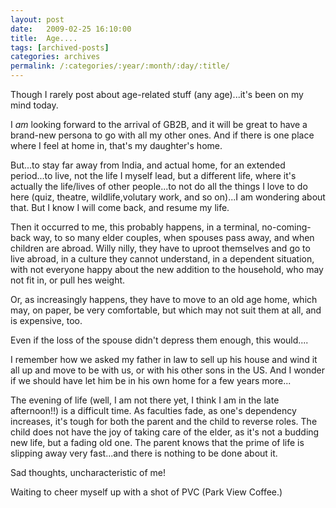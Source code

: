 ```yaml
---
layout: post
date:	2009-02-25 16:10:00
title:  Age....
tags: [archived-posts]
categories: archives
permalink: /:categories/:year/:month/:day/:title/
---
```

Though I rarely post about age-related stuff (any age)...it's been on my mind today.

I *am* looking forward to the arrival of GB2B, and it will be great to have a brand-new persona to go with all my other ones. And if there is one place where I feel at home in, that's my daughter's home.

But...to stay far away from India, and actual home, for an extended period...to live, not the life I myself lead, but a different life, where it's actually the life/lives of other people...to not do all the things I love to do here (quiz, theatre, wildlife,volutary work, and so on)...I am wondering about that. But I know I will come back, and resume my life.

Then it occurred to me, this probably happens, in a terminal, no-coming-back way, to so many elder couples, when spouses pass away, and when children are abroad. Willy nilly, they have to uproot themselves and go to live abroad, in a culture they cannot understand, in a dependent situation, with not everyone happy about the new addition to the household, who may not fit in, or pull hes weight.

Or, as increasingly happens, they have to move to an old age home, which may, on paper, be very comfortable, but which may not suit them at all, and is expensive, too.

Even if the loss of the spouse didn't depress them enough, this would....

I remember how we asked my father in law to sell up his house and wind it all up and move to be with us, or with his other sons in the US. And I wonder if we should have let him be in his own home for a few years more...

The evening of life (well, I am not there yet, I think I am in the late afternoon!!) is a difficult time. As faculties fade, as one's dependency increases, it's tough for both the parent and the child to reverse roles. The child does not have the joy of taking care of the elder, as it's not a budding new life, but a fading old one.  The parent knows that the prime of life is slipping away very fast...and there is nothing to be done about it.

Sad thoughts, uncharacteristic of me!

Waiting to cheer myself up with a shot of PVC (Park View Coffee.)
